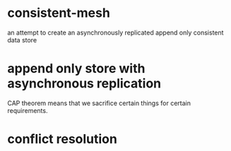 # consistent-mesh

an attempt to create an asynchronously replicated append only consistent data store

# append only store with asynchronous replication

CAP theorem means that we sacrifice certain things for certain requirements.

# conflict resolution


